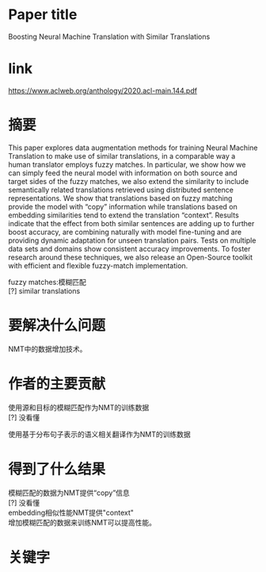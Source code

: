 # Paper title

Boosting Neural Machine Translation with Similar Translations	

# link

https://www.aclweb.org/anthology/2020.acl-main.144.pdf	

# 摘要

This paper explores data augmentation methods for training Neural Machine Translation to make use of similar translations, in a comparable way a human translator employs fuzzy matches. In particular, we show how we can simply feed the neural model with information on both source and target sides of the fuzzy matches, we also extend the similarity to include semantically related translations retrieved using distributed sentence representations. We show that translations based on fuzzy matching provide the model with “copy” information while translations based on embedding similarities tend to extend the translation “context”. Results indicate that the effect from both similar sentences are adding up to further boost accuracy, are combining naturally with model fine-tuning and are providing dynamic adaptation for unseen translation pairs. Tests on multiple data sets and domains show consistent accuracy improvements. To foster research around these techniques, we also release an Open-Source toolkit with efficient and flexible fuzzy-match implementation. 	

fuzzy matches:模糊匹配  
[?] similar translations  

# 要解决什么问题

NMT中的数据增加技术。	 

# 作者的主要贡献

使用源和目标的模糊匹配作为NMT的训练数据	  
[?] 没看懂

使用基于分布句子表示的语义相关翻译作为NMT的训练数据

# 得到了什么结果

模糊匹配的数据为NMT提供“copy”信息	 
[?] 没看懂  
embedding相似性能NMT提供"context"  
增加模糊匹配的数据来训练NMT可以提高性能。

# 关键字		
